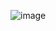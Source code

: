 ![image](https://github.com/saurav-tiwari03/book-app/assets/116860218/8cdf5564-fdee-4d9a-b0ae-e94c524005eb)
